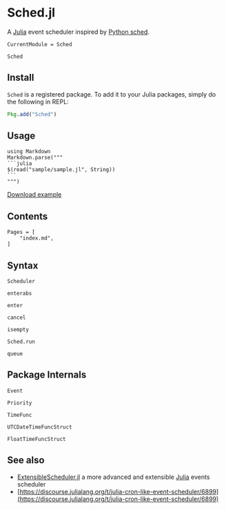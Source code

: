# Sched.jl

A [Julia](https://julialang.org/) event scheduler inspired by [Python sched](https://docs.python.org/3/library/sched.html).

```@meta
CurrentModule = Sched
```

```@docs
Sched
```

## Install

`Sched` is a registered package.
To add it to your Julia packages, simply do the following in REPL:

```julia
Pkg.add("Sched")
```

## Usage

````@eval
using Markdown
Markdown.parse("""
```julia
$(read("sample/sample.jl", String))
```
""")
````
[Download example](sample/sample.jl)

## Contents

```@contents
Pages = [
    "index.md",
]
```

## Syntax

```@docs
Scheduler
```

```@docs
enterabs
```

```@docs
enter
```

```@docs
cancel
```

```@docs
isempty
```

```@docs
Sched.run
```

```@docs
queue
```

## Package Internals
```@docs
Event
```

```@docs
Priority
```

```@docs
TimeFunc
```

```@docs
UTCDateTimeFuncStruct
```

```@docs
FloatTimeFuncStruct
```

## See also
 - [ExtensibleScheduler.jl](https://scls19fr.github.io/ExtensibleScheduler.jl/latest/) a more advanced and extensible [Julia](http://www.julialang.org) events scheduler
 - [https://discourse.julialang.org/t/julia-cron-like-event-scheduler/6899](https://discourse.julialang.org/t/julia-cron-like-event-scheduler/6899)
